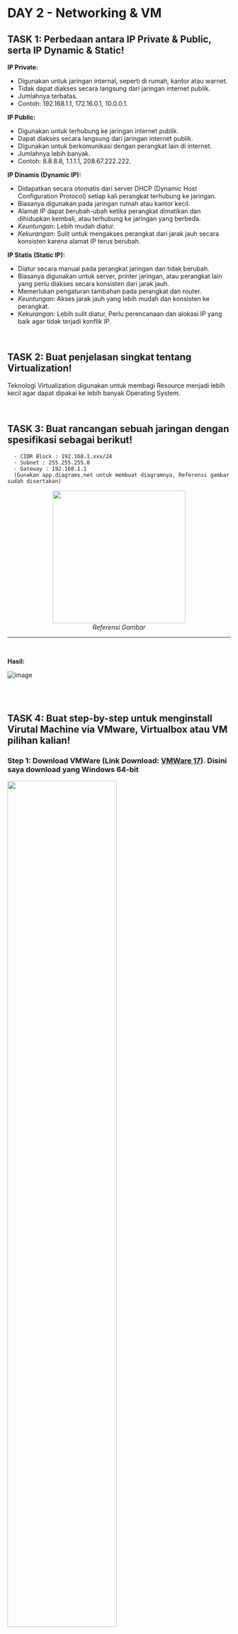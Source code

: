 # DAY 2 - Networking & VM

## TASK 1: Perbedaan antara IP Private & Public, serta IP Dynamic & Static!

**IP Private:**
- Digunakan untuk jaringan internal, seperti di rumah, kantor atau warnet.
- Tidak dapat diakses secara langsung dari jaringan internet publik.
- Jumlahnya terbatas.
- Contoh: 192.168.1.1, 172.16.0.1, 10.0.0.1.

**IP Public:**
- Digunakan untuk terhubung ke jaringan internet publik.
- Dapat diakses secara langsung dari jaringan internet publik.
- Digunakan untuk berkomunikasi dengan perangkat lain di internet.
- Jumlahnya lebih banyak.
- Contoh: 8.8.8.8, 1.1.1.1, 208.67.222.222.

**IP Dinamis (Dynamic IP):**
- Didapatkan secara otomatis dari server DHCP (Dynamic Host Configuration Protocol) setiap kali perangkat terhubung ke jaringan.
- Biasanya digunakan pada jaringan rumah atau kantor kecil.
- Alamat IP dapat berubah-ubah ketika perangkat dimatikan dan dihidupkan kembali, atau terhubung ke jaringan yang berbeda.
- _Keuntungan_: Lebih mudah diatur.
- _Kekurangan_: Sulit untuk mengakses perangkat dari jarak jauh secara konsisten karena alamat IP terus berubah.

**IP Statis (Static IP):**
- Diatur secara manual pada perangkat jaringan dan tidak berubah.
- Biasanya digunakan untuk server, printer jaringan, atau perangkat lain yang perlu diakses secara konsisten dari jarak jauh.
- Memerlukan pengaturan tambahan pada perangkat dan router.
- _Keuntungan_: Akses jarak jauh yang lebih mudah dan konsisten ke perangkat.
- _Kekurangan_: Lebih sulit diatur, Perlu perencanaan dan alokasi IP yang baik agar tidak terjadi konflik IP.


<br>

## TASK 2: Buat penjelasan singkat tentang Virtualization!

Teknologi Virtualization digunakan untuk membagi Resource menjadi lebih kecil agar dapat dipakai ke lebih banyak Operating System.

<br>

## TASK 3: Buat rancangan sebuah jaringan dengan spesifikasi sebagai berikut!

      - CIDR Block : 192.168.1.xxx/24
      - Subnet : 255.255.255.0
      - Gateway : 192.168.1.1
      (Gunakan app.diagrams.net untuk membuat diagramnya, Referensi gambar sudah disertakan)
<p align="center">
<img src="https://lmsbzzbx.s3.ap-southeast-1.amazonaws.com/attachment/l0j333p1710842722479.png" width="300">
<br>
  <i>Referensi Gambar</i>
</p>
<hr>
<br>

**Hasil:**

![image](https://github.com/fadil05me/devops20-dumbways-AhmadFadillah/assets/45775729/4f968484-3222-45b5-a8ff-be479da2ce39)


<br><br>


## TASK 4: Buat step-by-step untuk menginstall Virutal Machine via VMware, Virtualbox atau VM pilihan kalian!


### Step 1: Download VMWare (Link Download: <a href="https://customerconnect.vmware.com/en/downloads/details?downloadGroup=WKST-PLAYER-1751&productId=1377&rPId=117008">VMWare 17</a>). Disini saya download yang Windows 64-bit

<img src="https://github.com/fadil05me/devops20-dumbways-AhmadFadillah/assets/45775729/7c6d51db-361d-455f-98a1-6e2c006c9d6a" width="70%"/>
<br><br>

### Step 2: Download ISO Ubuntu Server 22.04.4 LTS (Link Download: <a href="https://ubuntu.com/download/server#downloads">Ubuntu Server.iso</a>)

<img src="https://github.com/fadil05me/devops20-dumbways-AhmadFadillah/assets/45775729/a6987c75-df42-4437-aabd-966b90bd3d28" width="70%"/>
<br><br>

### Step 3: Install VMWare 17

Buka file installer VMWare yang sudah di download tadi, lalu klik Next.
<br>
![Screenshot 2024-03-20 203954](https://github.com/fadil05me/devops20-dumbways-AhmadFadillah/assets/45775729/b2fc3dfa-4554-44f7-a1f4-17e42d379607)
<br><br>
Ceklist pada "I accept the terms...".
<br>
![Screenshot 2024-03-20 204017](https://github.com/fadil05me/devops20-dumbways-AhmadFadillah/assets/45775729/40fb8d98-87c8-45d1-ad60-61b1317e0771)
<br><br>
Jika Hyper-V diaktifkan, maka akan muncul seperti ini dan ceklist pada bagian "Install Windows Hypervisor Platform (WHP) automatically".
<br>
![Screenshot 2024-03-20 204526](https://github.com/fadil05me/devops20-dumbways-AhmadFadillah/assets/45775729/a535f28a-2a09-4ad3-94c1-07faea6b5170)
<br><br>
Klik Next lagi.
<br>
![Screenshot 2024-03-20 204638](https://github.com/fadil05me/devops20-dumbways-AhmadFadillah/assets/45775729/0c863457-f7e3-48da-bd52-fa6ab3bcf0bb)
<br><br>
Disini saya hilangkan ceklist pada bagian "Join the VMWare Customer Experience Improvement Program", lalu klik next.
<br>
![Screenshot 2024-03-20 204733](https://github.com/fadil05me/devops20-dumbways-AhmadFadillah/assets/45775729/2f8d46e4-bcdb-4b59-8662-66a969408272)
<br><br>
Ceklist keduanya, Next...
<br>
![Screenshot 2024-03-20 204748](https://github.com/fadil05me/devops20-dumbways-AhmadFadillah/assets/45775729/b55d90b6-ebaa-405b-b0df-620cc686a128)
<br><br>
Lalu klik "Install".
<br>
![Screenshot 2024-03-20 204757](https://github.com/fadil05me/devops20-dumbways-AhmadFadillah/assets/45775729/a678d5ed-8c07-4f17-a289-c1641b57ae30)
<br><br>
Tunggu sampai proses selesai.
<br>
![Screenshot 2024-03-20 205115](https://github.com/fadil05me/devops20-dumbways-AhmadFadillah/assets/45775729/7fab3536-cca2-4995-98ba-cea8265e8757)
<br><br>

### Step 4: Install Ubuntu Server di VMWare
Jalankan aplikasi VMWare lalu klik Player -> File -> New Virtual Machine... atau dengan menekan tombol CTRL + N pada keyboard.
<br>
<img src="https://github.com/fadil05me/devops20-dumbways-AhmadFadillah/assets/45775729/55b04359-f6e0-4b9d-b666-a5610ca5557f" width="70%"/>
<br><br>
Pilih "Installer disc image file (iso)" lalu klik "Browse...".
<br>
<img src="https://github.com/fadil05me/devops20-dumbways-AhmadFadillah/assets/45775729/0cc980e3-6ee3-47d7-954c-449d99b07a3f" width="70%"/>
<br><br>
Cari file iso Ubuntu server yang sudah di download tadi lalu klik "Open".
<br>
<img src="https://github.com/fadil05me/devops20-dumbways-AhmadFadillah/assets/45775729/12f108a8-0706-487e-8b7c-e2231812480d" width="80%"/>
<br><br>
Klik Next
<br>
<img src="https://github.com/fadil05me/devops20-dumbways-AhmadFadillah/assets/45775729/e7cf7b7d-7897-401a-be99-86605215cc57" width="70%"/>
<br><br>
Pada bagian Location, bisa disesuaikan dimana nantinya akan menyimpan file VM dari ubuntu server. Jika sudah ok klik Next.
<br>
<img src="https://github.com/fadil05me/devops20-dumbways-AhmadFadillah/assets/45775729/fa3c4687-20d8-44dd-a966-39513efd2ca7" width="70%"/>
<br><br>
Selanjutnya, pada Maximum disk size isi berapa jumlah maximal storage yang akan diberikan untuk Ubuntu Server. Disini saya menggunakan 10GB Storage dan memilih "Split virtual disk into multiple files".
<br>
<img src="https://github.com/fadil05me/devops20-dumbways-AhmadFadillah/assets/45775729/2f06d8cf-c3c5-41c8-8f0d-b2407ab03c9c" width="70%"/>
<br><br>
Pilih "Customize Hardware...".
<br>
![image](https://github.com/fadil05me/devops20-dumbways-AhmadFadillah/assets/45775729/7bbdd0d4-f205-4811-986a-bfa0a2f6b4b1)
<br><br>
Disini saya menggunakan Memory sebanyak 2GB dan Processor 2 Core.
<br>
![image](https://github.com/fadil05me/devops20-dumbways-AhmadFadillah/assets/45775729/7397fdb4-13ce-40ec-9de2-6c54d8e275df)
<br><br>
Pada bagian Network Adapter, Pilih "Bridged" lalu klik "Configure Adapter".
<br>
![image](https://github.com/fadil05me/devops20-dumbways-AhmadFadillah/assets/45775729/95537d3f-be9e-4a0e-b862-6dee7be70dc7)
<br><br>
Disini jaringan internet komputer saya menggunakan wifi, maka saya pilih adapter wifi.
<br>
![image](https://github.com/fadil05me/devops20-dumbways-AhmadFadillah/assets/45775729/157cc363-e97f-41cc-a944-d75e5a850a88)
<br><br>
Untuk cara melihat adapter wifi yang digunakan, Tekan Start di Windows lalu cari "Control Panel", pilih Network and Internet -> Network and Sharing Center -> Klik nama jaringan / wifi yang digunakan (angka 1 di gambar) -> Klik Details. Di description itu adalah nama network adapternya.
<br>
<img src="https://github.com/fadil05me/devops20-dumbways-AhmadFadillah/assets/45775729/7d828a3f-195b-4c8b-bde1-242dc7ceb309" width="80%"/>
<br><br>
Selanjutnya, Klik "Close"
<br>
<img src="https://github.com/fadil05me/devops20-dumbways-AhmadFadillah/assets/45775729/e2fa0e9e-c090-4ca9-aac6-790e5216fce0" width="70%"/>
<br><br>
Ceklist pada bagian "Power on this virtual machine after creation" lalu Klik "Finish".
<br>
![image](https://github.com/fadil05me/devops20-dumbways-AhmadFadillah/assets/45775729/0922560a-7fad-4a5d-9441-adae29041c54)
<br><br>
Tunggu sampai muncul seperti ini, lalu tekan "Enter" pada keyboard.
<br>
<img src="https://github.com/fadil05me/devops20-dumbways-AhmadFadillah/assets/45775729/414b9c90-5d75-4862-9ac6-b2d11f33a807" width="80%"/>
<br><br>
Tunggu hingga tampilan seperti ini, Silahkan pilih bahasa yang diinginkan. Disini saya menggunakan bahasa Inggris. Jika sudah tekan Enter.
<br>
<img src="https://github.com/fadil05me/devops20-dumbways-AhmadFadillah/assets/45775729/32fe75ec-3585-490f-a2a5-ba57e200a771" width="80%"/>
<br><br>
Selanjutnya, ini adalah tampilan untuk memilih layout keyboard. Disini saya langsung pilih "Done".
<br>
<img src="https://github.com/fadil05me/devops20-dumbways-AhmadFadillah/assets/45775729/61a1af10-a721-4edf-b64f-da76f7d0a11a" width="80%"/>
<br><br>
Disini saya juga langsung pilih "Done".
<br>
<img src="https://github.com/fadil05me/devops20-dumbways-AhmadFadillah/assets/45775729/f371796d-d5e3-4c51-9236-73da17d7763f" width="80%"/>
<br><br>
Pada bagian ens33 tekan enter, lalu kebawah kebagian "Edit IPv4" enter.
<br>
<img src="https://github.com/fadil05me/devops20-dumbways-AhmadFadillah/assets/45775729/3cc88138-9fcc-4ea3-b321-951f028f7bd6" width="80%"/>
<br><br>
Pada bagian "IPv4 Method:" ganti menjadi Manual.
<img src="https://github.com/fadil05me/devops20-dumbways-AhmadFadillah/assets/45775729/13b30ad7-ed92-4078-b677-948a6c99eeeb" width="80%"/>
<br><br>
Sesuaikan dengan IP adapter wifi tadi, dengan catatan pada Address angka terakhir harus berbeda. Jika sudah pilih Save dan Done.
<br>
<img src="https://github.com/fadil05me/devops20-dumbways-AhmadFadillah/assets/45775729/791d42ba-cdd8-44ae-a95c-fb856c992342" width="80%"/>
<br><br>
Pada bagian ini saya langsung Done
<br>
<img src="https://github.com/fadil05me/devops20-dumbways-AhmadFadillah/assets/45775729/06027671-2113-4b22-a85a-d22625d0da08" width="80%"/>
<br><br>
Done lagi...
<br>
<img src="https://github.com/fadil05me/devops20-dumbways-AhmadFadillah/assets/45775729/8ba70f61-7726-43e3-ad80-c25861d4ad59" width="80%"/>
<br><br>
Pilih "Custom Storage Layout", lalu Done.
<br>
<img src="https://github.com/fadil05me/devops20-dumbways-AhmadFadillah/assets/45775729/4b60ccc4-d516-42f8-95a1-d61eb042e97a" width="80%"/>
<br><br>
Pilih pada bagian "free space", lalu pilih "Add GPT Partition".
<br>
<img src="https://github.com/fadil05me/devops20-dumbways-AhmadFadillah/assets/45775729/7b3fe255-e0d8-4842-b4f1-ef4c36be2603" width="80%"/>
<br><br>
Size disini saya isi "8G" yaitu 8 Giga Byte, formatnya pilih "ext4", mount pilih "/". Lalu Create.
<br>
<img src="https://github.com/fadil05me/devops20-dumbways-AhmadFadillah/assets/45775729/1e1d94c2-c5a3-48d0-8ceb-051eec11d21f" width="80%"/>
<br><br>
Selanjutnya kita tambahkan Swap Space dengan mengulangi cara diatas tadi, untuk Sizenya "1.800G" lalu formatnya "swap".
<br>
<img src="https://github.com/fadil05me/devops20-dumbways-AhmadFadillah/assets/45775729/9cd2bd94-566a-48b5-b493-376b764ef4af" width="80%"/>
<br><br>
Untuk hasilnya seperti ini, Selanjutnya pilih Done dan Continue.
<br>
<img src="https://github.com/fadil05me/devops20-dumbways-AhmadFadillah/assets/45775729/197ee9f5-6cb8-4b56-b3dd-96cc9b81df19" width="80%"/>
<br><br>
Masukkan nama, nama server, username, dan password sesuai kebutuhan. Jika sudah pilih "Done".
<br>
<img src="https://github.com/fadil05me/devops20-dumbways-AhmadFadillah/assets/45775729/b89ab985-2092-4492-822b-39faf637090f" width="80%"/>
<br><br>
Pada bagian ini pilih "Skip for now", lalu "Continue".
<br>
<img src="https://github.com/fadil05me/devops20-dumbways-AhmadFadillah/assets/45775729/f93a8b85-a2ec-4a05-bedb-a20466e95694" width="80%"/>
<br><br>
Berikan tanda "X" pada "Install OpenSSH Server", lalu Done.
<br>
<img src="https://github.com/fadil05me/devops20-dumbways-AhmadFadillah/assets/45775729/367e6ad4-6976-481c-be17-d1e62b0c55fd" width="80%"/>
<br><br>
Disini saya langsung pilih Done.
<br>
<img src="https://github.com/fadil05me/devops20-dumbways-AhmadFadillah/assets/45775729/ca130f56-2b16-47f8-8dad-1efdcf215fa1" width="80%"/>
<br><br>
Tunggu sampai proses installasi selesai.
<br>
<img src="https://github.com/fadil05me/devops20-dumbways-AhmadFadillah/assets/45775729/a9d5e081-585d-4d7d-9972-a6f9d9f0164b" width="80%"/>
<br><br>
Jika sudah selesai, pilih "Reboot Now".
<br>
<img src="https://github.com/fadil05me/devops20-dumbways-AhmadFadillah/assets/45775729/dffca4fe-65a2-4105-8ca8-adc33679e041" width="80%"/>
<br><br>
Jika sudah sampai sini, silahkan login dengan menginput username lalu password.
<br>
<img src="https://github.com/fadil05me/devops20-dumbways-AhmadFadillah/assets/45775729/298f4fc0-ac8c-41d2-b793-048920ac28bc" width="80%"/>
<br><br>
Jika sudah login, maka tampilannya seperti ini.
<br>
<img src="https://github.com/fadil05me/devops20-dumbways-AhmadFadillah/assets/45775729/23cf12b0-1dd6-4167-9a3f-a891bbb11011" width="80%"/>
<br><br>
Terakhir, lakukan test ping ke 1.1.1.1
<br>
![image](https://github.com/fadil05me/devops20-dumbways-AhmadFadillah/assets/45775729/b4745cf4-9435-45ce-b471-5440d7006697)

